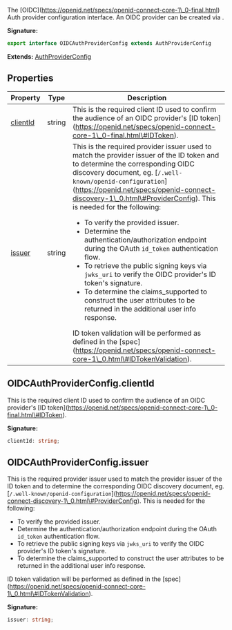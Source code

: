 The \[OIDC\](https://openid.net/specs/openid-connect-core-1\_0-final.html) Auth provider configuration interface. An OIDC provider can be created via .

<b>Signature:</b>

```typescript
export interface OIDCAuthProviderConfig extends AuthProviderConfig 
```
<b>Extends:</b> [AuthProviderConfig](./firebase-admin.auth.authproviderconfig.md#authproviderconfig_interface)

## Properties

|  Property | Type | Description |
|  --- | --- | --- |
|  [clientId](./firebase-admin.auth.oidcauthproviderconfig.md#oidcauthproviderconfigclientid) | string | This is the required client ID used to confirm the audience of an OIDC provider's \[ID token\](https://openid.net/specs/openid-connect-core-1\_0-final.html\#IDToken). |
|  [issuer](./firebase-admin.auth.oidcauthproviderconfig.md#oidcauthproviderconfigissuer) | string | This is the required provider issuer used to match the provider issuer of the ID token and to determine the corresponding OIDC discovery document, eg. \[<code>/.well-known/openid-configuration</code>\](https://openid.net/specs/openid-connect-discovery-1\_0.html\#ProviderConfig). This is needed for the following: <ul> <li>To verify the provided issuer.</li> <li>Determine the authentication/authorization endpoint during the OAuth <code>id_token</code> authentication flow.</li> <li>To retrieve the public signing keys via <code>jwks_uri</code> to verify the OIDC provider's ID token's signature.</li> <li>To determine the claims\_supported to construct the user attributes to be returned in the additional user info response.</li> </ul> ID token validation will be performed as defined in the \[spec\](https://openid.net/specs/openid-connect-core-1\_0.html\#IDTokenValidation). |

## OIDCAuthProviderConfig.clientId

This is the required client ID used to confirm the audience of an OIDC provider's \[ID token\](https://openid.net/specs/openid-connect-core-1\_0-final.html\#IDToken).

<b>Signature:</b>

```typescript
clientId: string;
```

## OIDCAuthProviderConfig.issuer

This is the required provider issuer used to match the provider issuer of the ID token and to determine the corresponding OIDC discovery document, eg. \[`/.well-known/openid-configuration`<!-- -->\](https://openid.net/specs/openid-connect-discovery-1\_0.html\#ProviderConfig). This is needed for the following: <ul> <li>To verify the provided issuer.</li> <li>Determine the authentication/authorization endpoint during the OAuth `id_token` authentication flow.</li> <li>To retrieve the public signing keys via `jwks_uri` to verify the OIDC provider's ID token's signature.</li> <li>To determine the claims\_supported to construct the user attributes to be returned in the additional user info response.</li> </ul> ID token validation will be performed as defined in the \[spec\](https://openid.net/specs/openid-connect-core-1\_0.html\#IDTokenValidation).

<b>Signature:</b>

```typescript
issuer: string;
```
